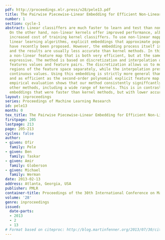 ```yaml
---
pdf: http://proceedings.mlr.press/v28/pele13.pdf
title: The Pairwise Piecewise-Linear Embedding for Efficient Non-Linear Classification
number: 1
section: cycle-1
abstract: Linear classiffers are much faster to learn and test than non-linear ones.
  On the other hand, non-linear kernels offer improved performance, albeit at the
  increased cost of training kernel classiffers. To use non-linear mappings with efficient
  linear learning algorithms, explicit embeddings that approximate popular kernels
  have recently been proposed. However, the embedding process itself is often costly
  and the results are usually less accurate than kernel methods. In this work we propose
  a non-linear feature map that is both very efficient, but at the same time highly
  expressive. The method is based on discretization and interpolation of individual
  features values and feature pairs. The discretization allows us to model different
  regions of the feature space separately, while the interpolation preserves the original
  continuous values. Using this embedding is strictly more general than a linear model
  and as efficient as the second-order polynomial explicit feature map. An extensive
  empirical evaluation shows that our method consistently signiffcantly outperforms
  other methods, including a wide range of kernels. This is in contrast to other proposed
  embeddings that were faster than kernel methods, but with lower accuracy.
layout: inproceedings
series: Proceedings of Machine Learning Research
id: pele13
month: 0
tex_title: The Pairwise Piecewise-Linear Embedding for Efficient Non-Linear Classification
firstpage: 205
lastpage: 213
page: 205-213
cycles: false
author:
- given: Ofir
  family: Pele
- given: Ben
  family: Taskar
- given: Amir
  family: Globerson
- given: Michael
  family: Werman
date: 2013-02-13
address: Atlanta, Georgia, USA
publisher: PMLR
container-title: Proceedings of the 30th International Conference on Machine Learning
volume: '28'
genre: inproceedings
issued:
  date-parts:
  - 2013
  - 2
  - 13
# Format based on citeproc: http://blog.martinfenner.org/2013/07/30/citeproc-yaml-for-bibliographies/
---
```

